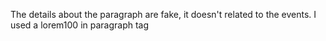 The details about the paragraph are fake, it doesn't related to the events. I used a lorem100 in paragraph tag
